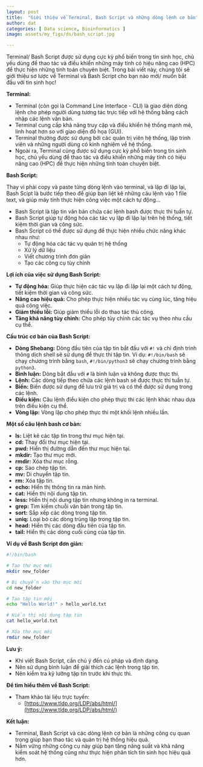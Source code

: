 ```yaml
---
layout: post
title:  "Giới thiệu về Terminal, Bash Script và những dòng lệnh cơ bản"
author: dat
categories: [ Data science, Bioinformatics ]
image: assets/my_figs/ds/bash_script.jpg

---
```


Terminal/ Bash Script được sử dụng cực kỳ phổ biến trong tin sinh học, chủ yếu dùng để thao tác và điều khiển những máy tính có hiệu năng cao (HPC) để thực hiện những tính toán chuyên biệt. Trong bài viết này, chúng tôi sẽ giới thiệu sơ lược về Terminal và Bash Script cho bạn nào mới/ muốn bắt đầu với tin sinh học!



**Terminal:**

* Terminal (còn gọi là Command Line Interface - CLI) là giao diện dòng lệnh cho phép người dùng tương tác trực tiếp với hệ thống bằng cách nhập các lệnh văn bản.
* Terminal cung cấp khả năng truy cập và điều khiển hệ thống mạnh mẽ, linh hoạt hơn so với giao diện đồ họa (GUI).
* Terminal thường được sử dụng bởi các quản trị viên hệ thống, lập trình viên và những người dùng có kinh nghiệm về hệ thống.
* Ngoài ra, Terminal cũng được sử dụng cực kỳ phổ biến trong tin sinh học, chủ yếu dùng để thao tác và điều khiển những máy tính có hiệu năng cao (HPC) để thực hiện những tính toán chuyên biệt.

**Bash Script:**

Thay vì phải copy và paste từng dòng lệnh vào terminal, và lặp đi lặp lại, Bash Scipt là bước tiếp theo để giúp bạn liệt kê những câu lệnh vào 1 file text, và giúp máy tính thực hiện công việc một cách tự động...

* Bash Script là tập tin văn bản chứa các lệnh bash được thực thi tuần tự. 
* Bash Script giúp tự động hóa các tác vụ lặp đi lặp lại trên hệ thống, tiết kiệm thời gian và công sức.
* Bash Script có thể được sử dụng để thực hiện nhiều chức năng khác nhau như:
    * Tự động hóa các tác vụ quản trị hệ thống
    * Xử lý dữ liệu
    * Viết chương trình đơn giản
    * Tạo các công cụ tùy chỉnh

**Lợi ích của việc sử dụng Bash Script:**

* **Tự động hóa:** Giúp thực hiện các tác vụ lặp đi lặp lại một cách tự động, tiết kiệm thời gian và công sức.
* **Nâng cao hiệu quả:** Cho phép thực hiện nhiều tác vụ cùng lúc, tăng hiệu quả công việc.
* **Giảm thiểu lỗi:** Giúp giảm thiểu lỗi do thao tác thủ công.
* **Tăng khả năng tùy chỉnh:** Cho phép tùy chỉnh các tác vụ theo nhu cầu cụ thể.

**Cấu trúc cơ bản của Bash Script:**

* **Dòng Shebang:** Dòng đầu tiên của tập tin bắt đầu với `#!` và chỉ định trình thông dịch shell sẽ sử dụng để thực thi tập tin. Ví dụ: `#!/bin/bash` sẽ chạy chương trình bằng `bash`, `#!/bin/python3` sẽ chạy chương trình bằng `python3`.
* **Bình luận:** Dòng bắt đầu với `#` là bình luận và không được thực thi.
* **Lệnh:** Các dòng tiếp theo chứa các lệnh bash sẽ được thực thi tuần tự.
* **Biến:** Biến được sử dụng để lưu trữ giá trị và có thể được sử dụng trong các lệnh.
* **Điều kiện:** Câu lệnh điều kiện cho phép thực thi các lệnh khác nhau dựa trên điều kiện cụ thể.
* **Vòng lặp:** Vòng lặp cho phép thực thi một khối lệnh nhiều lần.

**Một số câu lệnh bash cơ bản:**

* **ls:** Liệt kê các tập tin trong thư mục hiện tại.
* **cd:** Thay đổi thư mục hiện tại.
* **pwd:** Hiển thị đường dẫn đến thư mục hiện tại.
* **mkdir:** Tạo thư mục mới.
* **rmdir:** Xóa thư mục rỗng.
* **cp:** Sao chép tập tin.
* **mv:** Di chuyển tập tin.
* **rm:** Xóa tập tin.
* **echo:** Hiển thị thông tin ra màn hình.
* **cat:** Hiển thị nội dung tập tin.
* **less:** Hiển thị nội dung tập tin nhưng không in ra terminal.
* **grep:** Tìm kiếm chuỗi văn bản trong tập tin.
* **sort:** Sắp xếp các dòng trong tập tin.
* **uniq:** Loại bỏ các dòng trùng lặp trong tập tin.
* **head:** Hiển thị các dòng đầu tiên của tập tin.
* **tail:** Hiển thị các dòng cuối cùng của tập tin.


**Ví dụ về Bash Script đơn giản:**

```bash
#!/bin/bash

# Tạo thư mục mới
mkdir new_folder

# Di chuyển vào thư mục mới
cd new_folder

# Tạo tập tin mới
echo "Hello World!" > hello_world.txt

# Hiển thị nội dung tập tin
cat hello_world.txt

# Xóa thư mục mới
rmdir new_folder
```

**Lưu ý:**

* Khi viết Bash Script, cần chú ý đến cú pháp và định dạng.
* Nên sử dụng bình luận để giải thích các lệnh trong tập tin.
* Nên kiểm tra kỹ lưỡng tập tin trước khi thực thi.


**Để tìm hiểu thêm về Bash Script:**

* Tham khảo tài liệu trực tuyến:
    * [https://www.tldp.org/LDP/abs/html/](https://www.tldp.org/LDP/abs/html/)


**Kết luận:**

* Terminal, Bash Script và các dòng lệnh cơ bản là những công cụ quan trọng giúp bạn thao tác và quản trị hệ thống hiệu quả.
* Nắm vững những công cụ này giúp bạn tăng năng suất và khả năng kiểm soát hệ thống cũng như thực hiện phân tích tin sinh học hiệu quả hơn.




